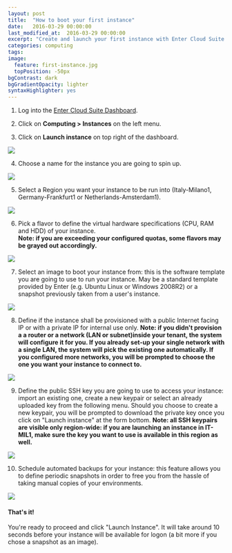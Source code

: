 ```yaml
---
layout: post
title:  "How to boot your first instance"
date:   2016-03-29 00:00:00
last_modified_at:  2016-03-29 00:00:00
excerpt: "Create and launch your first instance with Enter Cloud Suite."
categories: computing
tags:
image:
  feature: first-instance.jpg
  topPosition: -50px
bgContrast: dark
bgGradientOpacity: lighter
syntaxHighlighter: yes
---
```

1. Log into the <a href="https://dashboard.entercloudsuite.com" target="_blank">Enter Cloud Suite Dashboard</a>.

2. Click on **Computing > Instances** on the left menu.

3. Click on **Launch instance** on top right of the dashboard.
<img class="responsive-guide-img" src="{{ site.baseurl_posts_img }}ecs-computing-first-instance-03.png">

4. Choose a name for the instance you are going to spin up.
<img class="responsive-guide-img" src="{{ site.baseurl_posts_img }}ecs-computing-first-instance-04.png">

5. Select a Region you want your instance to be run into (Italy-Milano1, Germany-Frankfurt1 or Netherlands-Amsterdam1).
<img class="responsive-guide-img" src="{{ site.baseurl_posts_img }}ecs-computing-first-instance-05.png">

6. Pick a flavor to define the virtual hardware specifications (CPU, RAM and HDD) of your instance.  
**Note: if you are exceeding your configured quotas, some flavors may be grayed out accordingly.**
<img class="responsive-guide-img" src="{{ site.baseurl_posts_img }}ecs-computing-first-instance-06.png">

7. Select an image to boot your instance from: this is the software template you are going to use to run your instance. May be a standard template provided by Enter (e.g. Ubuntu Linux or Windows 2008R2) or a snapshot previously taken from a user's instance.
<img class="responsive-guide-img" src="{{ site.baseurl_posts_img }}ecs-computing-first-instance-07.png">

8. Define if the instance shall be provisioned with a public Internet facing IP or with a private IP for internal use only. **Note: if you didn't provision a a router or a network (LAN or subnet)inside your tenant, the system will configure it for you. If you already set-up your single network with a single LAN, the system will pick the existing one automatically. If you configured more networks, you will be prompted to choose the one you want your instance to connect to.**
<img class="responsive-guide-img" src="{{ site.baseurl_posts_img }}ecs-computing-first-instance-08.png">

9. Define the public SSH key you are going to use to access your instance: import an existing one, create a new keypair or select an already uploaded key from the following menu. Should you choose to create a new keypair, you will be prompted to download the private key once you click on "Launch instance" at the form bottom. **Note: all SSH keypairs are visible only region-wide: if you are launching an instance in IT-MIL1, make sure the key you want to use is available in this region as well.**
<img class="responsive-guide-img" src="{{ site.baseurl_posts_img }}ecs-computing-first-instance-09.png">

10. Schedule automated backups for your instance: this feature allows you to define periodic snapshots in order to free you from the hassle of taking manual copies of your environments.
<img class="responsive-guide-img" src="{{ site.baseurl_posts_img }}ecs-computing-first-instance-10.png">

#### That's it!

You're ready to proceed and click "Launch Instance". It will take around 10 seconds before your instance will be available for logon (a bit more if you chose a snapshot as an image).